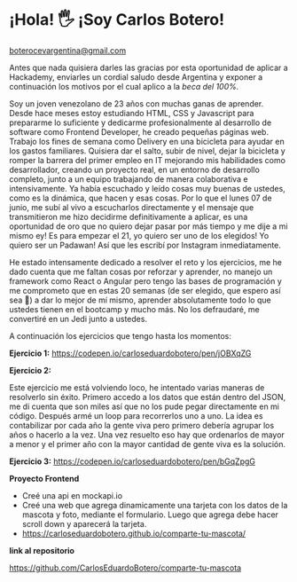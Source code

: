 # ¡Hola! 🖐 ¡Soy Carlos Botero!

boterocevargentina@gmail.com

Antes que nada quisiera darles las gracias por esta oportunidad de aplicar a Hackademy, enviarles un cordial saludo desde Argentina y exponer a continuación los motivos por el cual aplico a la _beca del 100%._

Soy un joven venezolano de 23 años con muchas ganas de aprender. Desde hace meses estoy estudiando HTML, CSS y Javascript para prepararme lo suficiente y dedicarme profesionalmente al desarrollo de software como Frontend Developer, he creado pequeñas páginas web. Trabajo los fines de semana como Delivery en una bicicleta para ayudar en los gastos familiares. Quisiera dar el salto, subir de nivel, dejar la bicicleta y romper la barrera del primer empleo en IT mejorando mis habilidades como desarrollador, creando un proyecto real, en un entorno de desarrollo completo, junto a un equipo trabajando de manera colaborativa e intensivamente. Ya había escuchado y leído cosas muy buenas de ustedes, como es la dinámica, que hacen y esas cosas. Por lo que el lunes 07 de junio, me subí al vivo a escucharlos directamente y el mensaje que transmitieron me hizo decidirme definitivamente a aplicar, es una oportunidad de oro que no quiero dejar pasar por más tiempo y me dije a mi mismo ey! Es para empezar el 21, yo quiero ser uno de los elegidos! Yo quiero ser un Padawan! Así que les escribí por Instagram inmediatamente.

He estado intensamente dedicado a resolver el reto y los ejercicios, me he dado cuenta que me faltan cosas por reforzar y aprender, no manejo un framework como React o Angular pero tengo las bases de programación y me comprometo que en estas 20 semanas (de ser elegido, que espero así sea 💪) a dar lo mejor de mí mismo, aprender absolutamente todo lo que ustedes tienen en el bootcamp y mucho más. No los defraudaré, me convertiré en un Jedi junto a ustedes.

A continuación los ejercicios que tengo hasta los momentos:

**Ejercicio 1:**
https://codepen.io/carloseduardobotero/pen/jOBXqZG

**Ejercicio 2:**

Este ejercicio me está volviendo loco, he intentado varias maneras de resolverlo sin éxito. Primero accedo a los datos que están dentro del JSON, me di cuenta que son miles así que no los pude pegar directamente en mi código. Después armé un loop para recorrerlos uno a uno. La idea es contabilizar por cada año la gente viva pero primero debería agrupar los años o hacerlo a la vez. Una vez resuelto eso hay que ordenarlos de mayor a menor y el primer año con la mayor cantidad de gente viva es la solución.

**Ejercicio 3:**
https://codepen.io/carloseduardobotero/pen/bGqZpgG

**Proyecto Frontend**

- Creé una api en mockapi.io
- Creé una web que agrega dinamicamente una tarjeta con los datos de la mascota y foto, mediante el formulario. Luego que agrega debe hacer scroll down y aparecerá la tarjeta.
- https://carloseduardobotero.github.io/comparte-tu-mascota/

**link al repositorio**

https://github.com/CarlosEduardoBotero/comparte-tu-mascota
